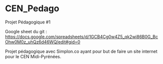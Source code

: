 # CEN_Pedago
Projet Pédagogique #1

Google sheet du git : 
https://docs.google.com/spreadsheets/d/1GCB4Cg0w4Z5_qk2wi86B0G_BcOhw0M0z_uhQz6d46WQ/edit#gid=0

Projet pédagogique avec Simplon.co ayant pour but de faire un site internet pour le CEN Midi-Pyrénées.
